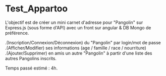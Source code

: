 # Test_Appartoo  
L'objectif est de créer un mini carnet d'adresse pour "Pangolin" sur Express.js (sous forme d'API) avec un front sur angular &  DB Mongo de préférence.   

  .(Inscription/Connexion/Déconnexion) du "Pangolin" par login/mot de passe   
  .(Afficher/Modifier) ses informations (age / famille / race / nourriture)   
  .(Ajouter/Supprimer) en amis un autre "Pangolin" à partir d'une liste des autres Pangolins inscrits.  

Temps passé estimé : 4h.
